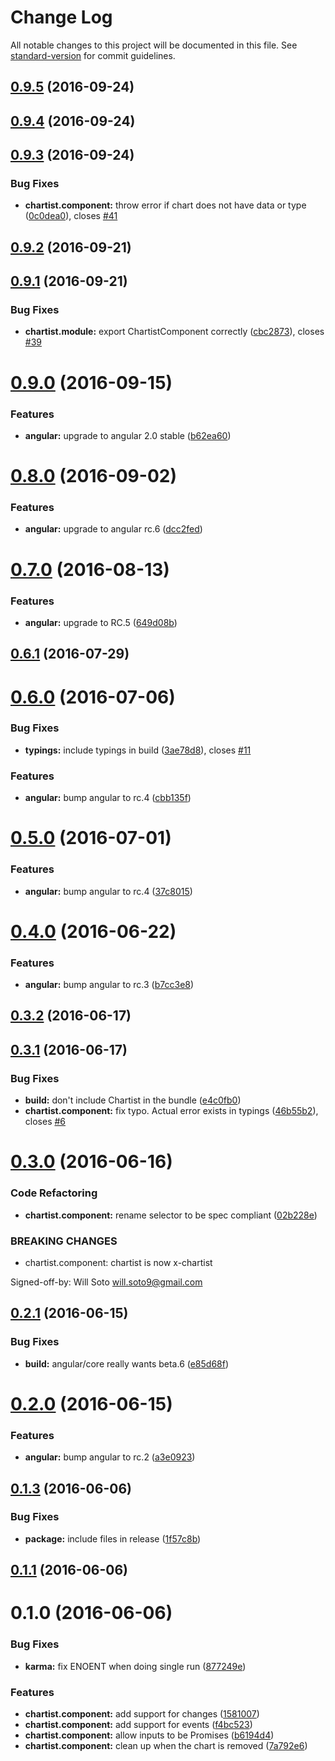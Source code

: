 # Change Log

All notable changes to this project will be documented in this file. See [standard-version](https://github.com/conventional-changelog/standard-version) for commit guidelines.

<a name="0.9.5"></a>
## [0.9.5](https://github.com/paradox41/angular2-chartist/compare/v0.9.4...v0.9.5) (2016-09-24)



<a name="0.9.4"></a>
## [0.9.4](https://github.com/paradox41/angular2-chartist/compare/v0.9.3...v0.9.4) (2016-09-24)



<a name="0.9.3"></a>
## [0.9.3](https://github.com/paradox41/angular2-chartist/compare/v0.9.2...v0.9.3) (2016-09-24)


### Bug Fixes

* **chartist.component:** throw error if chart does not have data or type ([0c0dea0](https://github.com/paradox41/angular2-chartist/commit/0c0dea0)), closes [#41](https://github.com/paradox41/angular2-chartist/issues/41)



<a name="0.9.2"></a>
## [0.9.2](https://github.com/paradox41/angular2-chartist/compare/v0.9.1...v0.9.2) (2016-09-21)



<a name="0.9.1"></a>
## [0.9.1](https://github.com/paradox41/angular2-chartist/compare/v0.9.0...v0.9.1) (2016-09-21)


### Bug Fixes

* **chartist.module:** export ChartistComponent correctly ([cbc2873](https://github.com/paradox41/angular2-chartist/commit/cbc2873)), closes [#39](https://github.com/paradox41/angular2-chartist/issues/39)



<a name="0.9.0"></a>
# [0.9.0](https://github.com/paradox41/angular2-chartist/compare/v0.8.0...v0.9.0) (2016-09-15)


### Features

* **angular:** upgrade to angular 2.0 stable ([b62ea60](https://github.com/paradox41/angular2-chartist/commit/b62ea60))



<a name="0.8.0"></a>
# [0.8.0](https://github.com/paradox41/angular2-chartist/compare/v0.7.0...v0.8.0) (2016-09-02)


### Features

* **angular:** upgrade to angular rc.6 ([dcc2fed](https://github.com/paradox41/angular2-chartist/commit/dcc2fed))



<a name="0.7.0"></a>
# [0.7.0](https://github.com/paradox41/angular2-chartist/compare/v0.6.1...v0.7.0) (2016-08-13)


### Features

* **angular:** upgrade to RC.5 ([649d08b](https://github.com/paradox41/angular2-chartist/commit/649d08b))



<a name="0.6.1"></a>
## [0.6.1](https://github.com/paradox41/angular2-chartist/compare/v0.6.0...v0.6.1) (2016-07-29)



<a name="0.6.0"></a>
# [0.6.0](https://github.com/paradox41/angular2-chartist/compare/v0.4.0...v0.6.0) (2016-07-06)


### Bug Fixes

* **typings:** include typings in build ([3ae78d8](https://github.com/paradox41/angular2-chartist/commit/3ae78d8)), closes [#11](https://github.com/paradox41/angular2-chartist/issues/11)


### Features

* **angular:** bump angular to rc.4 ([cbb135f](https://github.com/paradox41/angular2-chartist/commit/cbb135f))



<a name="0.5.0"></a>
# [0.5.0](https://github.com/paradox41/angular2-chartist/compare/v0.4.0...v0.5.0) (2016-07-01)


### Features

* **angular:** bump angular to rc.4 ([37c8015](https://github.com/paradox41/angular2-chartist/commit/37c8015))



<a name="0.4.0"></a>
# [0.4.0](https://github.com/paradox41/angular2-chartist/compare/v0.3.2...v0.4.0) (2016-06-22)


### Features

* **angular:** bump angular to rc.3 ([b7cc3e8](https://github.com/paradox41/angular2-chartist/commit/b7cc3e8))



<a name="0.3.2"></a>
## [0.3.2](https://github.com/paradox41/angular2-chartist/compare/v0.3.1...v0.3.2) (2016-06-17)



<a name="0.3.1"></a>
## [0.3.1](https://github.com/paradox41/angular2-chartist/compare/v0.3.0...v0.3.1) (2016-06-17)


### Bug Fixes

* **build:** don't include Chartist in the bundle ([e4c0fb0](https://github.com/paradox41/angular2-chartist/commit/e4c0fb0))
* **chartist.component:** fix typo. Actual error exists in typings ([46b55b2](https://github.com/paradox41/angular2-chartist/commit/46b55b2)), closes [#6](https://github.com/paradox41/angular2-chartist/issues/6)



<a name="0.3.0"></a>
# [0.3.0](https://github.com/paradox41/angular2-chartist/compare/v0.2.1...v0.3.0) (2016-06-16)


### Code Refactoring

* **chartist.component:** rename selector to be spec compliant ([02b228e](https://github.com/paradox41/angular2-chartist/commit/02b228e))


### BREAKING CHANGES

* chartist.component: chartist is now x-chartist

Signed-off-by: Will Soto <will.soto9@gmail.com>



<a name="0.2.1"></a>
## [0.2.1](https://github.com/paradox41/angular2-chartist/compare/v0.2.0...v0.2.1) (2016-06-15)


### Bug Fixes

* **build:** angular/core really wants beta.6 ([e85d68f](https://github.com/paradox41/angular2-chartist/commit/e85d68f))



<a name="0.2.0"></a>
# [0.2.0](https://github.com/paradox41/angular2-chartist/compare/v0.1.3...v0.2.0) (2016-06-15)


### Features

* **angular:** bump angular to rc.2 ([a3e0923](https://github.com/paradox41/angular2-chartist/commit/a3e0923))



<a name="0.1.3"></a>
## [0.1.3](https://github.com/paradox41/angular2-chartist/compare/v0.1.1...v0.1.3) (2016-06-06)


### Bug Fixes

* **package:** include files in release ([1f57c8b](https://github.com/paradox41/angular2-chartist/commit/1f57c8b))



<a name="0.1.1"></a>
## [0.1.1](https://github.com/paradox41/angular2-chartist/compare/v0.1.0...v0.1.1) (2016-06-06)



<a name="0.1.0"></a>
# 0.1.0 (2016-06-06)


### Bug Fixes

* **karma:** fix ENOENT when doing single run ([877249e](https://github.com/paradox41/angular2-chartist/commit/877249e))


### Features

* **chartist.component:** add support for changes ([1581007](https://github.com/paradox41/angular2-chartist/commit/1581007))
* **chartist.component:** add support for events ([f4bc523](https://github.com/paradox41/angular2-chartist/commit/f4bc523))
* **chartist.component:** allow inputs to be Promises ([b6194d4](https://github.com/paradox41/angular2-chartist/commit/b6194d4))
* **chartist.component:** clean up when the chart is removed ([7a792e6](https://github.com/paradox41/angular2-chartist/commit/7a792e6))
